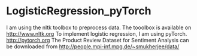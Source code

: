 # LogisticRegression_pyTorch

I am using the nltk toolbox to preprocess data. The tooolbox is available on
http://www.nltk.org
To implement logistic regression, I am using pyTorch.
http://pytorch.org
The Product Review Dataset for Sentiment Analysis can be downloaded from 
http://people.mpi-inf.mpg.de/~smukherjee/data/
